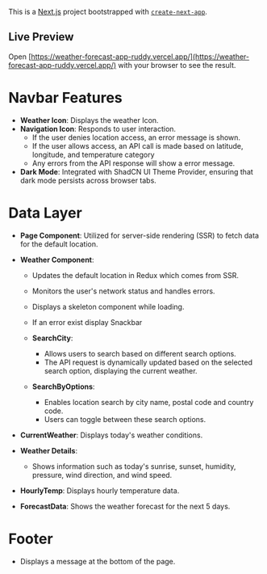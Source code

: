 This is a [Next.js](https://nextjs.org) project bootstrapped with [`create-next-app`](https://nextjs.org/docs/app/api-reference/cli/create-next-app).

## Live Preview

Open [https://weather-forecast-app-ruddy.vercel.app/](https://weather-forecast-app-ruddy.vercel.app/) with your browser to see the result.

# Navbar Features

- **Weather Icon**: Displays the weather Icon.
- **Navigation Icon**: Responds to user interaction.
  - If the user denies location access, an error message is shown.
  - If the user allows access, an API call is made based on latitude, longitude, and temperature category
  - Any errors from the API response will show a error message.
- **Dark Mode**: Integrated with ShadCN UI Theme Provider, ensuring that dark mode persists across browser tabs.

# Data Layer

- **Page Component**: Utilized for server-side rendering (SSR) to fetch data for the default location.
- **Weather Component**:

  - Updates the default location in Redux which comes from SSR.
  - Monitors the user's network status and handles errors.
  - Displays a skeleton component while loading.
  - If an error exist display Snackbar

  - **SearchCity**:

    - Allows users to search based on different search options.
    - The API request is dynamically updated based on the selected search option, displaying the current weather.

  - **SearchByOptions**:
    - Enables location search by city name, postal code and country code.
    - Users can toggle between these search options.

- **CurrentWeather**: Displays today's weather conditions.
- **Weather Details**:
  - Shows information such as today's sunrise, sunset, humidity, pressure, wind direction, and wind speed.
- **HourlyTemp**: Displays hourly temperature data.

- **ForecastData**: Shows the weather forecast for the next 5 days.

# Footer

- Displays a message at the bottom of the page.
